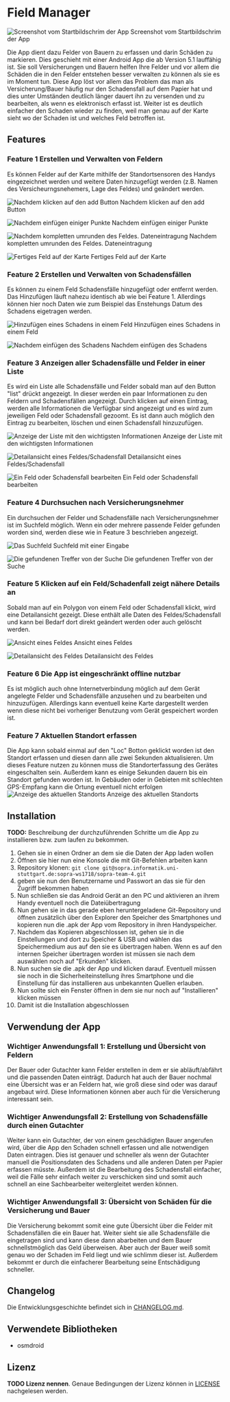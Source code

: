 # Field Manager

![Screenshot vom Startbildschrim der App](doc\images\Startscreen.png)
Screenshot vom Startbildschrim der App

Die App dient dazu Felder von Bauern zu erfassen und darin Schäden zu markieren. Dies geschieht mit einer Android App die ab Version 5.1 lauffähig ist. Sie soll Versicherungen und Bauern helfen Ihre Felder und vor allem die Schäden die in den Felder entstehen besser verwalten zu können als sie es im Moment tun.
Diese App löst vor allem das Problem das man als Versicherung/Bauer häufig nur den Schadensfall auf dem Papier hat und dies unter Umständen deutlich länger dauert ihn zu versenden und zu bearbeiten, als wenn es elektronisch erfasst ist.
Weiter ist es deutlich einfacher den Schaden wieder zu finden, weil man genau auf der Karte sieht wo der Schaden ist und welches Feld betroffen ist.


## Features


### Feature 1 Erstellen und Verwalten von Feldern

Es können Felder auf der Karte mithilfe der Standortsensoren des Handys eingezeichnet werden und weitere Daten hinzugefügt werden (z.B. Namen des Versicheurngsnehemers, Lage des Feldes) und geändert werden.

![Nachdem klicken auf den add Button](doc\images\BlankAddField.png)
Nachdem klicken auf den add Button

![Nachdem einfügen einiger Punkte](doc\images\AddedPoints.png)
Nachdem einfügen einiger Punkte

![Nachdem kompletten umrunden des Feldes. Dateneintragung](doc\images\addFileddata.png)
Nachdem kompletten umrunden des Feldes. Dateneintragung

![Fertiges Feld auf der Karte](doc\images\FieldAdded.png)
Fertiges Feld auf der Karte

### Feature 2 Erstellen und Verwalten von Schadensfällen

Es können zu einem Feld Schadensfälle hinzugefügt oder entfernt werden. Das Hinzufügen läuft nahezu identisch ab wie bei Feature 1. Allerdings können hier noch Daten wie zum Beispiel das Enstehungs Datum des Schadens eigetragen werden.

![Hinzufügen eines Schadens in einem Feld](doc\images\.png)
Hinzufügen eines Schadens in einem Feld

![Nachdem einfügen des Schadens](doc\images\.png)
Nachdem einfügen des Schadens


### Feature 3 Anzeigen aller Schadensfälle und Felder in einer Liste

Es wird ein Liste alle Schadensfälle und Felder sobald man auf den Button "list" drückt angezeigt. In dieser werden ein paar Informationen zu den Feldern und Schadensfällen angezeigt. Durch klicken auf einen Eintrag, werden alle Informationen die Verfügbar sind angezeigt und es wird zum jeweiligen Feld oder Schadensfall gezoomt. Es ist dann auch möglich den Eintrag zu bearbeiten, löschen und einen Schadensfall hinzuzufügen.

![Anzeige der Liste mit den wichtigsten Informationen](doc\images\list.png)
Anzeige der Liste mit den wichtigsten Informationen

![Detailansicht eines Feldes/Schadensfall](doc\images\Detailansicht.png)
Detailansicht eines Feldes/Schadensfall

![Ein Feld oder Schadensfall bearbeiten](doc\images\.png)
Ein Feld oder Schadensfall bearbeiten


### Feature 4 Durchsuchen nach Versicherungsnehmer

Ein durchsuchen der Felder und Schadensfälle nach Versicherungsnehmer ist im Suchfeld möglich. Wenn ein oder mehrere passende Felder gefunden worden sind, werden diese wie in Feature 3 beschrieben angezeigt.

![Das Suchfeld](doc\images\Search.png)
Suchfeld mit einer Eingabe

![Die gefundenen Treffer von der Suche](doc\images\Searchlist.png)
Die gefundenen Treffer von der Suche


### Feature 5 Klicken auf ein Feld/Schadenfall zeigt nähere Details an

Sobald man auf ein Polygon von einem Feld oder Schadensfall klickt, wird eine Detailansicht gezeigt. Diese enthält alle Daten des Feldes/Schadensfall und kann bei Bedarf dort direkt geändert werden oder auch gelöscht werden.

![Ansicht eines Feldes](doc\images\FieldOverview.png)
Ansicht eines Feldes

![Detailansicht des Feldes](doc\images\Detailansicht.png)
Detailansicht des Feldes


### Feature 6 Die App ist eingeschränkt offline nutzbar

Es ist möglich auch ohne Internetverbindung möglich auf dem Gerät angelegte Felder und Schadensfälle anzusehen und zu bearbeiten und hinzuzufügen. Allerdings kann eventuell keine Karte dargestellt werden wenn diese nicht bei vorheriger Benutzung vom Gerät gespeichert worden ist.

### Feature 7 Aktuellen Standort erfassen

Die App kann sobald einmal auf den "Loc" Botton geklickt worden ist den Standort erfassen und diesen dann alle zwei Sekunden aktualisieren. Um dieses Feature nutzen zu können muss die Standorterfassung des Gerätes eingeschalten sein. Außerdem kann es einige Sekunden dauern bis ein Standort gefunden worden ist. In Gebäuden oder in Gebieten mit schlechten GPS-Empfang kann die Ortung eventuell nicht erfolgen
![Anzeige des aktuellen Standorts](doc\images\currLoc.png)
Anzeige des aktuellen Standorts


## Installation

**TODO:** Beschreibung der durchzuführenden Schritte um die App zu installieren bzw. zum laufen zu bekommen.

1. Gehen sie in einen Ordner an dem sie die Daten der App laden wollen
2. Öffnen sie hier nun eine Konsole die mit Git-Befehlen arbeiten kann
3. Repository klonen: `git clone git@sopra.informatik.uni-stuttgart.de:sopra-ws1718/sopra-team-4.git`
4. geben sie nun den Benutzername und Passwort an das sie für den Zugriff bekommen haben
5. Nun schließen sie das Android Gerät an den PC und aktivieren an ihrem Handy eventuell noch die Dateiübertragung
6. Nun gehen sie in das gerade eben heruntergeladene Git-Repository und öffnen zusätzlich über den Explorer den Speicher des Smartphones und kopieren nun die .apk der App vom Repository in ihren Handyspeicher.
7. Nachdem das Kopieren abgeschlossen ist, gehen sie in die Einstellungen und dort zu Speicher & USB und wählen das Speichermedium aus auf den sie es übertragen haben. Wenn es auf den internen Speicher übertragen worden ist müssen sie nach dem auswählen noch auf "Erkunden" klicken.
8. Nun suchen sie die .apk der App und klicken darauf. Eventuell müssen sie noch in die Sicherheiteinstellung ihres Smartphone und die Einstellung für das installieren aus unbekannten Quellen erlauben.
9. Nun sollte sich ein Fenster öffnen in dem sie nur noch auf "Installieren" klicken müssen
10. Damit ist die Installation abgeschlossen

## Verwendung der App

### Wichtiger Anwendungsfall 1: Erstellung und Übersicht von Feldern
Der Bauer oder Gutachter kann Felder erstellen in dem er sie abläuft/abfährt und die passenden Daten einträgt. Dadurch hat auch der Bauer nochmal eine Übersicht was er an Feldern hat, wie groß diese sind oder was darauf angebaut wird. Diese Informationen können aber auch für die Versicherung interessant sein.

### Wichtiger Anwendungsfall 2: Erstellung von Schadensfälle durch einen Gutachter

Weiter kann ein Gutachter, der von einem geschädigten Bauer angerufen wird, über die App den Schaden schnell erfassen und alle notwendigen Daten eintragen. Dies ist genauer und schneller als wenn der Gutachter manuell die Positionsdaten des Schadens und alle anderen Daten per Papier erfassen müsste. Außerdem ist die Bearbeitung des Schadensfall einfacher, weil die Fälle sehr einfach weiter zu verschicken sind und somit auch schnell an eine Sachbearbeiter weitergleitet werden können.


### Wichtiger Anwendungsfall 3: Übersicht von Schäden für die Versicherung und Bauer
Die Versicherung bekommt somit eine gute Übersicht über die Felder mit Schadensfällen die ein Bauer hat. Weiter sieht sie alle Schadensfälle die eingetragen sind und kann diese dann abarbeiten und dem Bauer schnellstmöglich das Geld überweisen.
Aber auch der Bauer weiß somit genau wo der Schaden im Feld liegt und wie schlimm dieser ist. Außerdem bekommt er durch die einfacherer Bearbeitung seine Entschädigung schneller.



## Changelog

Die Entwicklungsgeschichte befindet sich in [CHANGELOG.md](CHANGELOG.md).

## Verwendete Bibliotheken

- osmdroid

## Lizenz

**TODO Lizenz nennen**. Genaue Bedingungen der Lizenz können in [LICENSE](LICENSE) nachgelesen werden.
